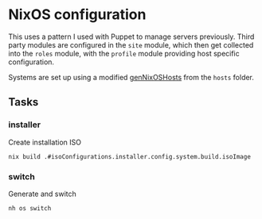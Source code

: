 # NixOS configuration

This uses a pattern I used with Puppet to manage servers previously. Third party modules are configured in the `site` module, which then get collected into the `roles` module, with the `profile` module providing host specific configuration.

Systems are set up using a modified [genNixOSHosts](https://github.com/arnarg/config/blob/3ea96e9c1df0251add95404c64644d3411733ffb/lib/default.nix) from the `hosts` folder.

## Tasks

### installer

Create installation ISO

```
nix build .#isoConfigurations.installer.config.system.build.isoImage
```

### switch

Generate and switch

```
nh os switch
```
